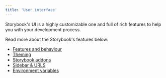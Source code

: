 ```yaml
---
title: 'User interface'
---
```


Storybook's UI is a highly customizable one and full of rich features to help you with your development process.

Read more about the Storybook's features below:

- [Features and behaviour](./features-and-behavior.md)
- [Theming](./theming.md)
- [Storybook addons](./storybook-addons.md)
- [Sidebar & URLS](./sidebar-and-urls.md)
- [Environment variables](./environment-variables.md)
